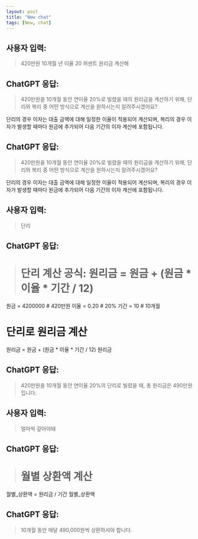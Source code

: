 ```yaml
---
layout: post
title: "New chat"
tags: [New, chat]
---
```


## 사용자 입력:
> 420만원 10개월 년 이율 20 퍼센트 원리금 계산해

## ChatGPT 응답:
> 420만원을 10개월 동안 연이율 20%로 빌렸을 때의 원리금을 계산하기 위해, 단리와 복리 중 어떤 방식으로 계산을 원하시는지 알려주시겠어요? 

단리의 경우 이자는 대출 금액에 대해 일정한 이율이 적용되어 계산되며, 복리의 경우 이자가 발생할 때마다 원금에 추가되어 다음 기간의 이자 계산에 포함됩니다.

## ChatGPT 응답:
> 420만원을 10개월 동안 연이율 20%로 빌렸을 때의 원리금을 계산하기 위해, 단리와 복리 중 어떤 방식으로 계산을 원하시는지 알려주시겠어요? 

단리의 경우 이자는 대출 금액에 대해 일정한 이율이 적용되어 계산되며, 복리의 경우 이자가 발생할 때마다 원금에 추가되어 다음 기간의 이자 계산에 포함됩니다.

## 사용자 입력:
> 단리

## ChatGPT 응답:
> # 단리 계산 공식: 원리금 = 원금 + (원금 * 이율 * 기간 / 12)

원금 = 4200000  # 420만원
이율 = 0.20  # 20%
기간 = 10  # 10개월

# 단리로 원리금 계산
원리금 = 원금 + (원금 * 이율 * 기간 / 12)
원리금

## ChatGPT 응답:
> 420만원을 10개월 동안 연이율 20%의 단리로 빌렸을 때, 총 원리금은 490만원입니다.

## 사용자 입력:
> 얼마씩 갚아야돼

## ChatGPT 응답:
> # 월별 상환액 계산
월별_상환액 = 원리금 / 기간
월별_상환액

## ChatGPT 응답:
> 10개월 동안 매달 490,000원씩 상환하셔야 합니다.


